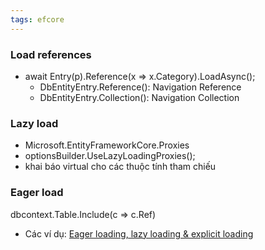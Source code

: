 ```yaml
---
tags: efcore 
---
```

### Load references

- await Entry(p).Reference(x => x.Category).LoadAsync();
    - DbEntityEntry.Reference(): Navigation Reference
    - DbEntityEntry.Collection(): Navigation Collection

### Lazy load

- Microsoft.EntityFrameworkCore.Proxies
- optionsBuilder.UseLazyLoadingProxies();
- khai báo virtual cho các thuộc tính tham chiếu

### Eager load

dbcontext.Table.Include(c => c.Ref)

- Các ví dụ: [Eager loading, lazy loading & explicit loading](Data%20access.md#Eager%20loading,%20lazy%20loading%20&%20explicit%20loading)